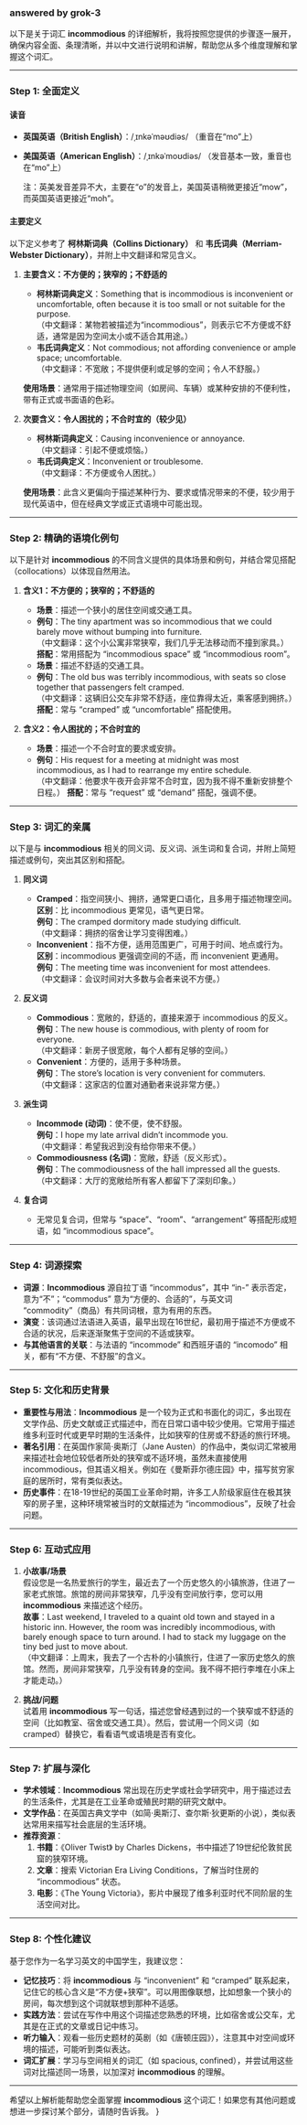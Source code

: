 ### answered by grok-3
以下是关于词汇 **incommodious** 的详细解析，我将按照您提供的步骤逐一展开，确保内容全面、条理清晰，并以中文进行说明和讲解，帮助您从多个维度理解和掌握这个词汇。

---

### Step 1: 全面定义

#### 读音
- **英国英语（British English）**：/ˌɪnkəˈməʊdiəs/ （重音在“mo”上）
- **美国英语（American English）**：/ˌɪnkəˈmoʊdiəs/ （发音基本一致，重音也在“mo”上）
  
  注：英美发音差异不大，主要在“o”的发音上，美国英语稍微更接近“mow”，而英国英语更接近“moh”。

#### 主要定义
以下定义参考了 **柯林斯词典（Collins Dictionary）** 和 **韦氏词典（Merriam-Webster Dictionary）**，并附上中文翻译和常见含义。

1. **主要含义：不方便的；狭窄的；不舒适的**
   - **柯林斯词典定义**：Something that is incommodious is inconvenient or uncomfortable, often because it is too small or not suitable for the purpose.  
     （中文翻译：某物若被描述为“incommodious”，则表示它不方便或不舒适，通常是因为空间太小或不适合其用途。）
   - **韦氏词典定义**：Not commodious; not affording convenience or ample space; uncomfortable.  
     （中文翻译：不宽敞；不提供便利或足够的空间；令人不舒服。）

   **使用场景**：通常用于描述物理空间（如房间、车辆）或某种安排的不便利性，带有正式或书面语的色彩。

2. **次要含义：令人困扰的；不合时宜的（较少见）**
   - **柯林斯词典定义**：Causing inconvenience or annoyance.  
     （中文翻译：引起不便或烦恼。）
   - **韦氏词典定义**：Inconvenient or troublesome.  
     （中文翻译：不方便或令人困扰。）

   **使用场景**：此含义更偏向于描述某种行为、要求或情况带来的不便，较少用于现代英语中，但在经典文学或正式语境中可能出现。

---

### Step 2: 精确的语境化例句

以下是针对 **incommodious** 的不同含义提供的具体场景和例句，并结合常见搭配（collocations）以体现自然用法。

1. **含义1：不方便的；狭窄的；不舒适的**
   - **场景**：描述一个狭小的居住空间或交通工具。
   - **例句**：The tiny apartment was so incommodious that we could barely move without bumping into furniture.  
     （中文翻译：这个小公寓非常狭窄，我们几乎无法移动而不撞到家具。）
     **搭配**：常用搭配为 “incommodious space” 或 “incommodious room”。
   - **场景**：描述不舒适的交通工具。
   - **例句**：The old bus was terribly incommodious, with seats so close together that passengers felt cramped.  
     （中文翻译：这辆旧公交车非常不舒适，座位靠得太近，乘客感到拥挤。）
     **搭配**：常与 “cramped” 或 “uncomfortable” 搭配使用。

2. **含义2：令人困扰的；不合时宜的**
   - **场景**：描述一个不合时宜的要求或安排。
   - **例句**：His request for a meeting at midnight was most incommodious, as I had to rearrange my entire schedule.  
     （中文翻译：他要求午夜开会非常不合时宜，因为我不得不重新安排整个日程。）
     **搭配**：常与 “request” 或 “demand” 搭配，强调不便。

---

### Step 3: 词汇的亲属

以下是与 **incommodious** 相关的同义词、反义词、派生词和复合词，并附上简短描述或例句，突出其区别和搭配。

1. **同义词**
   - **Cramped**：指空间狭小、拥挤，通常更口语化，且多用于描述物理空间。  
     **区别**：比 incommodious 更常见，语气更日常。  
     **例句**：The cramped dormitory made studying difficult.  
     （中文翻译：拥挤的宿舍让学习变得困难。）
   - **Inconvenient**：指不方便，适用范围更广，可用于时间、地点或行为。  
     **区别**：incommodious 更强调空间的不适，而 inconvenient 更通用。  
     **例句**：The meeting time was inconvenient for most attendees.  
     （中文翻译：会议时间对大多数与会者来说不方便。）

2. **反义词**
   - **Commodious**：宽敞的，舒适的，直接来源于 incommodious 的反义。  
     **例句**：The new house is commodious, with plenty of room for everyone.  
     （中文翻译：新房子很宽敞，每个人都有足够的空间。）
   - **Convenient**：方便的，适用于多种场景。  
     **例句**：The store’s location is very convenient for commuters.  
     （中文翻译：这家店的位置对通勤者来说非常方便。）

3. **派生词**
   - **Incommode (动词)**：使不便，使不舒服。  
     **例句**：I hope my late arrival didn’t incommode you.  
     （中文翻译：希望我迟到没有给你带来不便。）
   - **Commodiousness (名词)**：宽敞，舒适（反义形式）。  
     **例句**：The commodiousness of the hall impressed all the guests.  
     （中文翻译：大厅的宽敞给所有客人都留下了深刻印象。）

4. **复合词**
   - 无常见复合词，但常与 “space”、“room”、“arrangement” 等搭配形成短语，如 “incommodious space”。

---

### Step 4: 词源探索

- **词源**：**Incommodious** 源自拉丁语 “incommodus”，其中 “in-” 表示否定，意为“不”；“commodus” 意为“方便的、合适的”，与英文词 “commodity”（商品）有共同词根，意为有用的东西。  
- **演变**：该词通过法语进入英语，最早出现在16世纪，最初用于描述不方便或不合适的状况，后来逐渐聚焦于空间的不适或狭窄。
- **与其他语言的关联**：与法语的 “incommode” 和西班牙语的 “incomodo” 相关，都有“不方便、不舒服”的含义。

---

### Step 5: 文化和历史背景

- **重要性与用法**：**Incommodious** 是一个较为正式和书面化的词汇，多出现在文学作品、历史文献或正式描述中，而在日常口语中较少使用。它常用于描述维多利亚时代或更早时期的生活条件，比如狭窄的住房或不舒适的旅行环境。
- **著名引用**：在英国作家简·奥斯汀（Jane Austen）的作品中，类似词汇常被用来描述社会地位较低者所处的狭窄或不适环境，虽然未直接使用 incommodious，但其语义相关。例如在《曼斯菲尔德庄园》中，描写贫穷家庭的居所时，常有类似表达。
- **历史事件**：在18-19世纪的英国工业革命时期，许多工人阶级家庭住在极其狭窄的房子里，这种环境常被当时的文献描述为 “incommodious”，反映了社会问题。

---

### Step 6: 互动式应用

1. **小故事/场景**  
   假设您是一名热爱旅行的学生，最近去了一个历史悠久的小镇旅游，住进了一家老式旅馆。旅馆的房间非常狭窄，几乎没有空间放行李，您可以用 **incommodious** 来描述这个经历。  
   **故事**：Last weekend, I traveled to a quaint old town and stayed in a historic inn. However, the room was incredibly incommodious, with barely enough space to turn around. I had to stack my luggage on the tiny bed just to move about.  
   （中文翻译：上周末，我去了一个古朴的小镇旅行，住进了一家历史悠久的旅馆。然而，房间非常狭窄，几乎没有转身的空间。我不得不把行李堆在小床上才能走动。）

2. **挑战/问题**  
   试着用 **incommodious** 写一句话，描述您曾经遇到过的一个狭窄或不舒适的空间（比如教室、宿舍或交通工具）。然后，尝试用一个同义词（如 cramped）替换它，看看语气或语境是否有变化。

---

### Step 7: 扩展与深化

- **学术领域**：**Incommodious** 常出现在历史学或社会学研究中，用于描述过去的生活条件，尤其是在工业革命或殖民时期的研究文献中。
- **文学作品**：在英国古典文学中（如简·奥斯汀、查尔斯·狄更斯的小说），类似表达常用来描写社会底层的生活环境。
- **推荐资源**：
  1. **书籍**：《Oliver Twist》 by Charles Dickens，书中描述了19世纪伦敦贫民窟的狭窄环境。
  2. **文章**：搜索 Victorian Era Living Conditions，了解当时住房的 “incommodious” 状态。
  3. **电影**：《The Young Victoria》，影片中展现了维多利亚时代不同阶层的生活空间对比。

---

### Step 8: 个性化建议

基于您作为一名学习英文的中国学生，我建议您：
- **记忆技巧**：将 **incommodious** 与 “inconvenient” 和 “cramped” 联系起来，记住它的核心含义是“不方便+狭窄”。可以用图像联想，比如想象一个狭小的房间，每次想到这个词就联想到那种不适感。
- **实践方法**：尝试在写作中用这个词描述您熟悉的环境，比如宿舍或公交车，尤其是在正式的文章或日记中练习。
- **听力输入**：观看一些历史题材的英剧（如《唐顿庄园》），注意其中对空间或环境的描述，可能听到类似表达。
- **词汇扩展**：学习与空间相关的词汇（如 spacious, confined），并尝试用这些词对比描述同一场景，以加深对 **incommodious** 的理解。

---

希望以上解析能帮助您全面掌握 **incommodious** 这个词汇！如果您有其他问题或想进一步探讨某个部分，请随时告诉我。
}